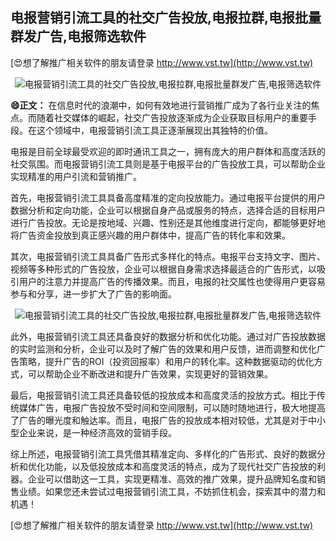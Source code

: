 ## **电报营销引流工具的社交广告投放,电报拉群,电报批量群发广告,电报筛选软件**

[😍想了解推广相关软件的朋友请登录 http://www.vst.tw](http://www.vst.tw)

 <center><img src="https://vst.tw/MP4/tuiguang/png/4.png" alt="电报营销引流工具的社交广告投放,电报拉群,电报批量群发广告,电报筛选软件"></center>

**😄正文：**
在信息时代的浪潮中，如何有效地进行营销推广成为了各行业关注的焦点。而随着社交媒体的崛起，社交广告投放逐渐成为企业获取目标用户的重要手段。在这个领域中，电报营销引流工具正逐渐展现出其独特的价值。

电报是目前全球最受欢迎的即时通讯工具之一，拥有庞大的用户群体和高度活跃的社交氛围。而电报营销引流工具则是基于电报平台的广告投放工具，可以帮助企业实现精准的用户引流和营销推广。

首先，电报营销引流工具具备高度精准的定向投放能力。通过电报平台提供的用户数据分析和定向功能，企业可以根据自身产品或服务的特点，选择合适的目标用户进行广告投放。无论是按地域、兴趣、性别还是其他维度进行定向，都能够更好地将广告资金投放到真正感兴趣的用户群体中，提高广告的转化率和效果。

其次，电报营销引流工具具备广告形式多样化的特点。电报平台支持文字、图片、视频等多种形式的广告投放，企业可以根据自身需求选择最适合的广告形式，以吸引用户的注意力并提高广告的传播效果。而且，电报的社交属性也使得用户更容易参与和分享，进一步扩大了广告的影响面。

 <center><img src="https://vst.tw/MP4/tuiguang/png/6.png" alt="电报营销引流工具的社交广告投放,电报拉群,电报批量群发广告,电报筛选软件"></center>

此外，电报营销引流工具还具备良好的数据分析和优化功能。通过对广告投放数据的实时监测和分析，企业可以及时了解广告的效果和用户反馈，进而调整和优化广告策略，提升广告的ROI（投资回报率）和用户的转化率。这种数据驱动的优化方式，可以帮助企业不断改进和提升广告效果，实现更好的营销效果。

最后，电报营销引流工具还具备较低的投放成本和高度灵活的投放方式。相比于传统媒体广告，电报广告投放不受时间和空间限制，可以随时随地进行，极大地提高了广告的曝光度和触达率。而且，电报广告的投放成本相对较低，尤其是对于中小型企业来说，是一种经济高效的营销手段。

综上所述，电报营销引流工具凭借其精准定向、多样化的广告形式、良好的数据分析和优化功能，以及低投放成本和高度灵活的特点，成为了现代社交广告投放的利器。企业可以借助这一工具，实现更精准、高效的推广效果，提升品牌知名度和销售业绩。如果您还未尝试过电报营销引流工具，不妨抓住机会，探索其中的潜力和机遇！

[😍想了解推广相关软件的朋友请登录 http://www.vst.tw](http://www.vst.tw)



